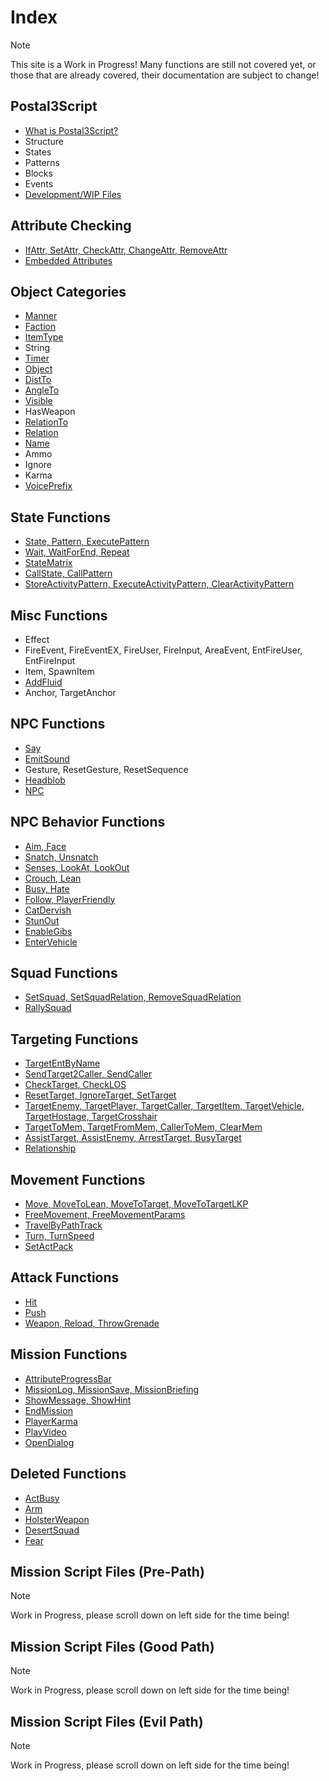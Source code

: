 # Index

<div class="admonition note">
<p class="admonition-title">Note</p>
<p>This site is a Work in Progress! Many functions are still not covered yet, or those that are already covered, their documentation are subject to change!</p>
</div>

## Postal3Script
<ul>
<li><a href="whatispostal3script">What is Postal3Script?</a></li>
<li>Structure</li>
<li>States</li>
<li>Patterns</li>
<li>Blocks</li>
<li>Events</li>
<li><a href="wipp3sfiles">Development/WIP Files</a></li>
</ul>

## Attribute Checking
<ul>
<li><a href="attribchecking/attributes">IfAttr, SetAttr, CheckAttr, ChangeAttr, RemoveAttr</a></li>
<li><a href="attribchecking/embedattributes">Embedded Attributes</a></li>
</ul>

## Object Categories
<ul>
<li><a href="objects/manner">Manner</a></li>
<li><a href="objects/faction">Faction</a></li>
<li><a href="objects/itemtype">ItemType</a></li>
<li>String</li>
<li><a href="objects/timer">Timer</a></li>
<li><a href="objects/object">Object</a></li>
<li><a href="objects/distto">DistTo</a></li>
<li><a href="objects/angleto">AngleTo</a></li>
<li><a href="objects/visible">Visible</a></li>
<li>HasWeapon</li>
<li><a href="objects/relationto">RelationTo</a></li>
<li><a href="objects/relation">Relation</a></li>
<li><a href="objects/name">Name</a></li>
<li>Ammo</li>
<li>Ignore</li>
<li>Karma</li>
<li><a href="objects/voiceprefix">VoicePrefix</a></li>
</ul>

## State Functions
<ul>
<li><a href="statefuncs/func_state_pattern_executepattern">State, Pattern, ExecutePattern</a></li>
<li><a href="statefuncs/wait_waitforend_repeat">Wait, WaitForEnd, Repeat</a></li>
<li><a href="statefuncs/statematrix">StateMatrix</a></li>
<li><a href="statefuncs/callstate_callpattern">CallState, CallPattern</a></li>
<li><a href="statefuncs/activitypattern_funcs">StoreActivityPattern, ExecuteActivityPattern, ClearActivityPattern</a></li>
</ul>

## Misc Functions
<ul>
<li>Effect</li>
<li>FireEvent, FireEventEX, FireUser, FireInput, AreaEvent, EntFireUser, EntFireInput</li>
<li>Item, SpawnItem</li>
<li><a href="miscfuncs/addfluid">AddFluid</li></a>
<li>Anchor, TargetAnchor</li>
</ul>

## NPC Functions
<ul>
<li><a href="npcfuncs/say">Say</li></a>
<li><a href="npcfuncs/emitsound">EmitSound</li></a>
<li>Gesture, ResetGesture, ResetSequence</li>
<li><a href="npcfuncs/headblob">Headblob</li></a>
<li><a href="npcfuncs/NPC">NPC</li></a>
</ul>

## NPC Behavior Functions
<ul>
<li><a href="npcbehaviorfuncs/aim_face">Aim, Face</li></a>
<li><a href="npcbehaviorfuncs/snatch_unsnatch">Snatch, Unsnatch</li></a>
<li><a href="npcbehaviorfuncs/senses_lookat_lookout">Senses, LookAt, LookOut</li></a>
<li><a href="npcbehaviorfuncs/crouch_lean">Crouch, Lean</li></a>
<li><a href="npcbehaviorfuncs/busy_hate">Busy, Hate</li></a>
<li><a href="npcbehaviorfuncs/follow_playerfriendly">Follow, PlayerFriendly</li></a>
<li><a href="npcbehaviorfuncs/catdervish">CatDervish</li></a>
<li><a href="npcbehaviorfuncs/stunout">StunOut</li></a>
<li><a href="npcbehaviorfuncs/enablegibs">EnableGibs</li></a>
<li><a href="npcbehaviorfuncs/entervehicle">EnterVehicle</li></a>
</ul>

## Squad Functions
<ul>
<li><a href="squadfuncs/setsquad_relation">SetSquad, SetSquadRelation, RemoveSquadRelation</li></a>
<li><a href="squadfuncs/rallysquad">RallySquad</li></a>
</ul>

## Targeting Functions
<ul>
<li><a href="targetingfuncs/targetentbyname">TargetEntByName</li></a>
<li><a href="targetingfuncs/sendtarget2caller_sendcaller">SendTarget2Caller, SendCaller</li></a>
<li><a href="targetingfuncs/checktarget_checklos">CheckTarget, CheckLOS</li></a>
<li><a href="targetingfuncs/reset_ignore_settarget">ResetTarget, IgnoreTarget, SetTarget</li></a>
<li><a href="targetingfuncs/targetfunctions">TargetEnemy, TargetPlayer, TargetCaller, TargetItem, TargetVehicle, TargetHostage, TargetCrosshair</li></a>
<li><a href="targetingfuncs/targetmemory">TargetToMem, TargetFromMem, CallerToMem, ClearMem</li></a>
<li><a href="targetingfuncs/assisttarget_enemy">AssistTarget, AssistEnemy, ArrestTarget, BusyTarget</li></a>
<li><a href="targetingfuncs/relationship">Relationship</li></a>
</ul>

## Movement Functions
<ul>
<li><a href="movementfuncs/movement_funcs">Move, MoveToLean, MoveToTarget, MoveToTargetLKP</li></a>
<li><a href="movementfuncs/freemovement">FreeMovement, FreeMovementParams</li></a>
<li><a href="movementfuncs/travelbypathtrack">TravelByPathTrack</li></a>
<li><a href="movementfuncs/SetHintGroup, SetAreaGroup, SetLeanGroup, AvoidProhibitedArea</li></a>
<li><a href="movementfuncs/turn_turnspeed">Turn, TurnSpeed</li></a>
<li><a href="movementfuncs/setactpack">SetActPack</li></a>
</ul>

## Attack Functions
<ul>
<li><a href="attackfuncs/hit">Hit</li></a>
<li><a href="attackfuncs/push">Push</li></a>
<li><a href="attackfuncs/weapon_reload_throwgrenade">Weapon, Reload, ThrowGrenade</li></a>
</ul>

## Mission Functions
<ul>
<li><a href="missionfuncs/attributeprogressbar">AttributeProgressBar</li></a>
<li><a href="missionfuncs/missionlog_save_briefing">MissionLog, MissionSave, MissionBriefing</li></a>
<li><a href="missionfuncs/showmessage_showhint">ShowMessage, ShowHint</li></a>
<li><a href="missionfuncs/endmission">EndMission</li></a>
<li><a href="missionfuncs/playerkarma">PlayerKarma</li></a>
<li><a href="missionfuncs/playvideo">PlayVideo</li></a>
<li><a href="missionfuncs/opendialog">OpenDialog</li></a>
</ul>

## Deleted Functions
<ul>
<li><a href="deletedfuncs/actbusy">ActBusy</li></a>
<li><a href="deletedfuncs/arm">Arm</li></a>
<li><a href="deletedfuncs/holsterweapon">HolsterWeapon</li></a>
<li><a href="deletedfuncs/desertsquad">DesertSquad</li></a>
<li><a href="deletedfuncs/fear">Fear</li></a>
</ul>

## Mission Script Files (Pre-Path)

<div class="admonition note">
<p class="admonition-title">Note</p>
<p>Work in Progress, please scroll down on left side for the time being!</p>
</div>

## Mission Script Files (Good Path)

<div class="admonition note">
<p class="admonition-title">Note</p>
<p>Work in Progress, please scroll down on left side for the time being!</p>
</div>

## Mission Script Files (Evil Path)

<div class="admonition note">
<p class="admonition-title">Note</p>
<p>Work in Progress, please scroll down on left side for the time being!</p>
</div>